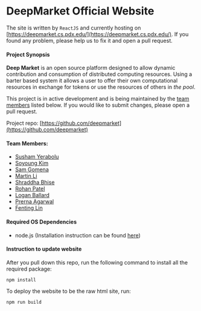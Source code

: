 # DeepMarket Official Website

The site is written by `ReactJS` and currently hosting on [https://deepmarket.cs.pdx.edu/](https://deepmarket.cs.pdx.edu/).
If you found any problem, please help us to fix it and open a pull request.

#### Project Synopsis

**Deep Market** is an open source platform designed to allow 
dynamic contribution and consumption of distributed computing resources.
Using a barter based system it allows a user to offer their own computational 
resources in exchange for tokens or use the resources of others in _the pool_.

This project is in active development and is being maintained by the [team members](#team-members) listed below.
If you would like to submit changes, please open a pull request.

Project repo: [https://github.com/deepmarket](https://github.com/deepmarket)

#### Team Members:
* [Susham Yerabolu](mailto:yerabolu@pdx.edu)
* [Soyoung Kim](mailto:soyoung@pdx.edu)
* [Sam Gomena](mailto:gomenas@pdx.edu)
* [Martin Li](mailto:xuanzhe@pdx.edu)
* [Shraddha Bhise](mailto:sbhise@pdx.edu)
* [Rohan Patel](mailto:roh4@pdx.edu)
* [Logan Ballard](mailto:lballard@pdx.edu)
* [Prerna Agarwal](mailto:prerna@pdx.edu)
* [Fenting Lin](mailto:fen@pdx.edu)

#### Required OS Dependencies
* node.js (Installation instruction can be found [here](https://www.npmjs.com/get-npm))

#### Instruction to update website
After you pull down this repo, run the following command to install all the required package:
```
npm install
```

To deploy the website to be the raw html site, run:
```
npm run build
```
